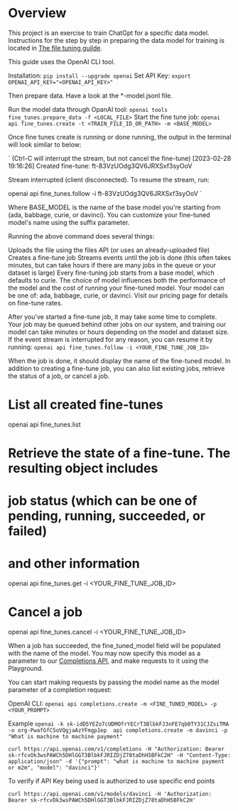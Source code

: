 # Overview

This project is an exercise to train ChatGpt for a specific data model. Instructions for the step by step in preparing the data model for training is located in [The file tuning guilde](https://platform.openai.com/docs/guides/fine-tuning).  

This guide uses the OpenAI CLI tool.  

Installation: `pip install --upgrade openai`
Set API Key: `export OPENAI_API_KEY="<OPENAI_API_KEY>"`

Then prepare data.  Have a look at the *-model.jsonl file.

Run the model data through OpanAI tool: `openai tools fine_tunes.prepare_data -f <LOCAL_FILE>`
Start the fine tune job: `openai api fine_tunes.create -t <TRAIN_FILE_ID_OR_PATH> -m <BASE_MODEL>`

Once fine tunes create is running or done running, the output in the terminal will look similar to below:

`
(Ctrl-C will interrupt the stream, but not cancel the fine-tune)
[2023-02-28 19:16:26] Created fine-tune: ft-83VzUOdg3QV6JRXSxf3syOoV

Stream interrupted (client disconnected).
To resume the stream, run:

  openai api fine_tunes.follow -i ft-83VzUOdg3QV6JRXSxf3syOoV
`

Where BASE_MODEL is the name of the base model you're starting from (ada, babbage, curie, or davinci). You can customize your fine-tuned model's name using the suffix parameter.

Running the above command does several things:

Uploads the file using the files API (or uses an already-uploaded file)
Creates a fine-tune job
Streams events until the job is done (this often takes minutes, but can take hours if there are many jobs in the queue or your dataset is large)
Every fine-tuning job starts from a base model, which defaults to curie. The choice of model influences both the performance of the model and the cost of running your fine-tuned model. Your model can be one of: ada, babbage, curie, or davinci. Visit our pricing page for details on fine-tune rates.

After you've started a fine-tune job, it may take some time to complete. Your job may be queued behind other jobs on our system, and training our model can take minutes or hours depending on the model and dataset size. If the event stream is interrupted for any reason, you can resume it by running: `openai api fine_tunes.follow -i <YOUR_FINE_TUNE_JOB_ID>`


When the job is done, it should display the name of the fine-tuned model.  In addition to creating a fine-tune job, you can also list existing jobs, retrieve the status of a job, or cancel a job.

# List all created fine-tunes
openai api fine_tunes.list

# Retrieve the state of a fine-tune. The resulting object includes
# job status (which can be one of pending, running, succeeded, or failed)
# and other information
openai api fine_tunes.get -i <YOUR_FINE_TUNE_JOB_ID>

# Cancel a job
openai api fine_tunes.cancel -i <YOUR_FINE_TUNE_JOB_ID>

When a job has succeeded, the fine_tuned_model field will be populated with the name of the model. You may now specify this model as a parameter to our [Completions API](https://platform.openai.com/docs/api-reference/completions/create), and make requests to it using the Playground.

You can start making requests by passing the model name as the model parameter of a completion request:

OpenAI CLI:
`openai api completions.create -m <FINE_TUNED_MODEL> -p <YOUR_PROMPT>`

Example
`openai -k 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 -o org-PwafGfC5oVQgjaAzYFmgp1ep  api completions.create -m davinci -p "What is machine to machine payment"`

`
curl https://api.openai.com/v1/completions -H "Authorization: Bearer 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" -H "Content-Type: application/json" -d '{"prompt": "what is machine to machine payment or m2m", "model": "davinci"}'
`

To verify if API Key being used is authorized to use specific end points

`
curl https://api.openai.com/v1/models/davinci -H 'Authorization: Bearer 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'
`
